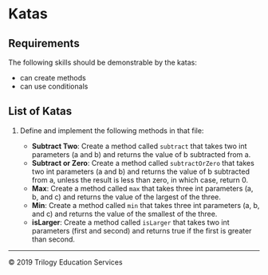 # Katas

## Requirements
The following skills should be demonstrable by the katas:
* can create methods
* can use conditionals


## List of Katas

1. Define and implement the following methods in that file:

    - **Subtract Two**: Create a method called `subtract` that takes two int parameters (a and b) and returns the value of b subtracted from a.
    - **Subtract or Zero**: Create a method called `subtractOrZero` that takes two int parameters (a and b) and returns the value of b subtracted from a, unless the result is less than zero, in which case, return 0.
    - **Max**: Create a method called `max` that takes three int parameters (a, b, and c) and returns the value of the largest of the three.
    - **Min**: Create a method called `min` that takes three int parameters (a, b, and c) and returns the value of the smallest of the three.
    - **isLarger**: Create a method called `isLarger` that takes two int parameters (first and second) and returns true if the first is greater than second.

---

© 2019 Trilogy Education Services
